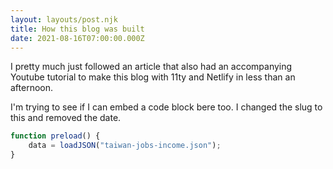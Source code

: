 ```yaml
---
layout: layouts/post.njk
title: How this blog was built
date: 2021-08-16T07:00:00.000Z
---
```

I pretty much just followed an article that also had an accompanying Youtube tutorial to make this blog with 11ty and Netlify in less than an afternoon.

I'm trying to see if I can embed a code block bere too. I changed the slug to this and removed the date. 

```javascript
function preload() {
    data = loadJSON("taiwan-jobs-income.json");
}
```